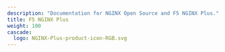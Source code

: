 ```yaml
---
description: "Documentation for NGINX Open Source and F5 NGINX Plus."
title: F5 NGINX Plus
weight: 100
cascade:
  logo: NGINX-Plus-product-icon-RGB.svg
---
```



